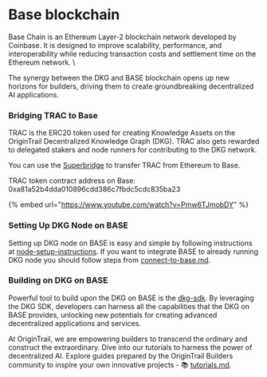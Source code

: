 # Base blockchain

Base Chain is an Ethereum Layer-2 blockchain network developed by Coinbase. It is designed to improve scalability, performance, and interoperability while reducing transaction costs and settlement time on the Ethereum network. \


The synergy between the DKG and BASE blockchain opens up new horizons for builders, driving them to create groundbreaking decentralized AI applications.

### Bridging TRAC to Base

TRAC is the ERC20 token used for creating Knowledge Assets on the OriginTrail Decentralized Knowledge Graph (DKG). TRAC also gets rewarded to delegated stakers and node runners for contributing to the DKG network.

You can use the [Superbridge](https://superbridge.app/base) to transfer TRAC from Ethereum to Base.

TRAC token contract address on Base: 0xa81a52b4dda010896cdd386c7fbdc5cdc835ba23

{% embed url="https://www.youtube.com/watch?v=Pmw6TJmobDY" %}

### Setting Up DKG Node on BASE

Setting up DKG node on BASE is easy and simple by following instructions at [node-setup-instructions](../dkg-v6-current-version/node-setup-instructions/ "mention"). If you want to integrate BASE to already running DKG node you should follow steps from [connect-to-base.md](../dkg-v6-current-version/node-setup-instructions/switch-dkg-node-to-multichain/connect-to-base.md "mention").

### Building on DKG on BASE

Powerful tool to build upon the DKG on BASE is the [dkg-sdk](../dkg-v6-current-version/dkg-sdk/ "mention"). By leveraging the DKG SDK, developers can harness all the capabilities that the DKG on BASE provides, unlocking new potentials for creating advanced decentralized applications and services.

At OriginTrail, we are empowering builders to transcend the ordinary and construct the extraordinary. Dive into our tutorials to harness the power of decentralized AI. Explore guides prepared by the OriginTrail Builders community to inspire your own innovative projects - 📚 [tutorials.md](../dkg-v6-current-version/tutorials.md "mention").
